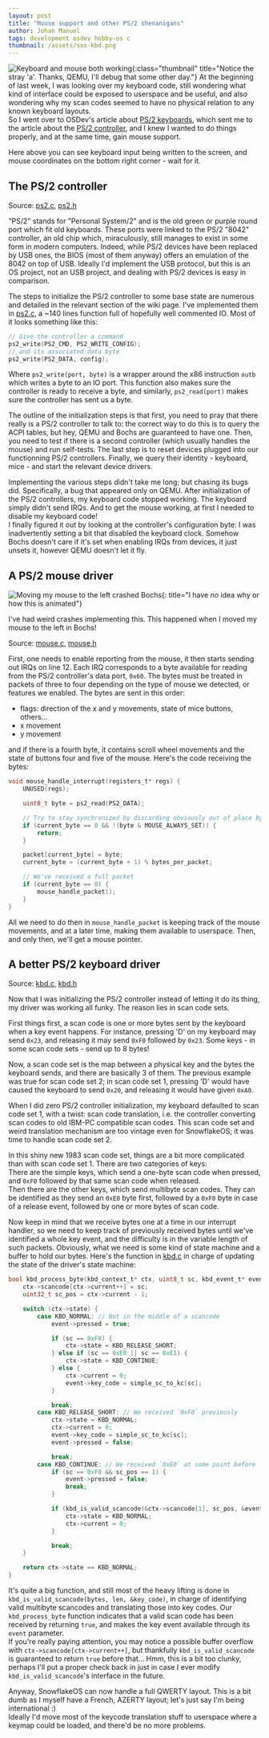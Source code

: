 ```yaml
---
layout: post
title: "Mouse support and other PS/2 shenanigans"
author: Johan Manuel
tags: development osdev hobby-os c
thumbnail: /assets/sos-kbd.png
---
```


![Keyboard and mouse both working](/assets/sos-kbd.png){:class="thumbnail" title="Notice the stray 'a'. Thanks, QEMU, I'll debug that some other day."}
At the beginning of last week, I was looking over my keyboard code, still wondering what kind of interface could be exposed to userspace and be useful, and also wondering why my scan codes seemed to have no physical relation to any known keyboard layouts.  
So I went over to OSDev's article about [PS/2 keyboards][osdev kbd], which sent me to the article about the [PS/2 controller][osdev ps2], and I knew I wanted to do things properly, and at the same time, gain mouse support.

Here above you can see keyboard input being written to the screen, and mouse coordinates on the bottom right corner - wait for it.

## The PS/2 controller

Source: [ps2.c][ps2 c], [ps2.h][ps2 h]

"PS/2" stands for "Personal System/2" and is the old green or purple round port which fit old keyboards. These ports were linked to the PS/2 "8042" controller, an old chip which, miraculously, still manages to exist in some form in modern computers. Indeed, while PS/2 devices have been replaced by USB ones, the BIOS (most of them anyway) offers an emulation of the 8042 on top of USB. Ideally I'd implement the USB protocol, but this is an OS project, not an USB project, and dealing with PS/2 devices is easy in comparison.

The steps to initialize the PS/2 controller to some base state are numerous and detailed in the relevant section of the wiki page. I've implemented them in [ps2.c][ps2 c init], a ~140 lines function full of hopefully well commented IO. Most of it looks something like this:

```c
// Give the controller a command
ps2_write(PS2_CMD, PS2_WRITE_CONFIG);
// and its associated data byte
ps2_write(PS2_DATA, config);
```

Where `ps2_write(port, byte)` is a wrapper around the x86 instruction `outb` which writes a byte to an IO port. This function also makes sure the controller is ready to receive a byte, and similarly, `ps2_read(port)` makes sure the controller has sent us a byte.

The outline of the initialization steps is that first, you need to pray that there really is a PS/2 controller to talk to: the correct way to do this is to query the ACPI tables, but hey, QEMU and Bochs are guaranteed to have one. Then, you need to test if there is a second controller (which usually handles the mouse) and run self-tests. The last step is to reset devices plugged into our functionning PS/2 controllers. Finally, we query their identity - keyboard, mice - and start the relevant device drivers.

Implementing the various steps didn't take me long; but chasing its bugs did. Specifically, a bug that appeared only on QEMU. After initialization of the PS/2 controllers, my keyboard code stopped working. The keyboard simply didn't send IRQs. And to get the mouse working, at first I needed to disable my keyboard code!  
I finally figured it out by looking at the controller's configuration byte: I was inadvertently setting a bit that disabled the keyboard clock. Somehow Bochs doesn't care if it's set when enabling IRQs from devices, it just unsets it, however QEMU doesn't let it fly.

## A PS/2 mouse driver

![Moving my mouse to the left crashed Bochs](/assets/mouse_crash.gif){: title="I have *no* idea why or how this is animated"}

I've had weird crashes implementing this. This happened when I moved my mouse to the left in Bochs!

Source: [mouse.c][mouse c], [mouse.h][mouse h]

First, one needs to enable reporting from the mouse, it then starts sending out IRQs on line 12. Each IRQ corresponds to a byte available for reading from the PS/2 controller's data port, `0x60`. The bytes must be treated in packets of three to four depending on the type of mouse we detected, or features we enabled. The bytes are sent in this order:

* flags: direction of the x and y movements, state of mice buttons, others...
* x movement
* y movement

and if there is a fourth byte, it contains scroll wheel movements and the state of buttons four and five of the mouse. Here's the code receiving the bytes:

```c
void mouse_handle_interrupt(registers_t* regs) {
    UNUSED(regs);

    uint8_t byte = ps2_read(PS2_DATA);

    // Try to stay synchronized by discarding obviously out of place bytes
    if (current_byte == 0 && !(byte & MOUSE_ALWAYS_SET)) {
        return;
    }

    packet[current_byte] = byte;
    current_byte = (current_byte + 1) % bytes_per_packet;

    // We've received a full packet
    if (current_byte == 0) {
        mouse_handle_packet();
    }
}
```

All we need to do then in `mouse_handle_packet` is keeping track of the mouse movements, and at a later time, making them available to userspace. Then, and only then, we'll get a mouse pointer.

## A better PS/2 keyboard driver

Source: [kbd.c][kbd c], [kbd.h][kbd h]

Now that I was initializing the PS/2 controller instead of letting it do its thing, my driver was working all funky. The reason lies in scan code sets.

First things first, a scan code is one or more bytes sent by the keyboard when a key event happens. For instance, pressing 'D' on my keyboard may send `0x23`, and releasing it may send `0xF0` followed by `0x23`. Some keys - in some scan code sets - send up to 8 bytes!

Now, a scan code set is the map between a physical key and the bytes the keyboard sends, and there are basically 3 of them. The previous example was true for scan code set 2; in scan code set 1, pressing 'D' would have caused the keyboard to send `0x20`, and releasing it would have given `0xA0`.

When I did zero PS/2 controller initialization, my keyboard defaulted to scan code set 1, with a twist: scan code translation, i.e. the controller converting scan codes to old IBM-PC compatible scan codes. This scan code set and weird translation mechanism are too vintage even for SnowflakeOS; it was time to handle scan code set 2.

In this shiny new 1983 scan code set, things are a bit more complicated than with scan code set 1. There are two categories of keys:  
There are the simple keys, which send a one-byte scan code when pressed, and `0xF0` followed by that same scan code when released.  
Then there are the other keys, which send multibyte scan codes. They can be identified as they send an `0xE0` byte first, followed by a `0xF0` byte in case of a release event, followed by one or more bytes of scan code.

Now keep in mind that we receive bytes one at a time in our interrupt handler, so we need to keep track of previously received bytes until we've identified a whole key event, and the difficulty is in the variable length of such packets. Obviously, what we need is some kind of state machine and a buffer to hold our bytes. Here's the function in [kbd.c][kbd c process] in charge of updating the state of the driver's state machine:

```c
bool kbd_process_byte(kbd_context_t* ctx, uint8_t sc, kbd_event_t* event) {
    ctx->scancode[ctx->current++] = sc;
    uint32_t sc_pos = ctx->current - 1;

    switch (ctx->state) {
        case KBD_NORMAL: // Not in the middle of a scancode
            event->pressed = true;

            if (sc == 0xF0) {
                ctx->state = KBD_RELEASE_SHORT;
            } else if (sc == 0xE0 || sc == 0xE1) {
                ctx->state = KBD_CONTINUE;
            } else {
                ctx->current = 0;
                event->key_code = simple_sc_to_kc[sc];
            }

            break;
        case KBD_RELEASE_SHORT: // We received `0xF0` previously
            ctx->state = KBD_NORMAL;
            ctx->current = 0;
            event->key_code = simple_sc_to_kc[sc];
            event->pressed = false;

            break;
        case KBD_CONTINUE: // We received `0xE0` at some point before
            if (sc == 0xF0 && sc_pos == 1) {
                event->pressed = false;
                break;
            }

            if (kbd_is_valid_scancode(&ctx->scancode[1], sc_pos, &event->key_code)) {
                ctx->state = KBD_NORMAL;
                ctx->current = 0;
            }

            break;
    }

    return ctx->state == KBD_NORMAL;
}
```

It's quite a big function, and still most of the heavy lifting is done in `kbd_is_valid_scancode(bytes, len, &key_code)`, in charge of identifying valid multibyte scancodes and translating those into key codes. Our `kbd_process_byte` function indicates that a valid scan code has been received by returning `true`, and makes the key event available through its `event` parameter.  
If you're really paying attention, you may notice a possible buffer overflow with `ctx->scancode[ctx->current++]`, but thankfully `kbd_is_valid_scancode` is guaranteed to return `true` before that... Hmm, this is a bit too clunky, perhaps I'll put a proper check back in just in case I ever modify `kbd_is_valid_scancode`'s interface in the future.

Anyway, SnowflakeOS can now handle a full QWERTY layout. This is a bit dumb as I myself have a French, AZERTY layout; let's just say I'm being international :)  
Ideally I'd move most of the keycode translation stuff to userspace where a keymap could be loaded, and there'd be no more problems.

[osdev kbd]: https://wiki.osdev.org/Keyboard
[osdev ps2]: https://wiki.osdev.org/%228042%22_PS/2_Controller
[ps2 c]: https://github.com/29jm/SnowflakeOS/blob/357ecc40169c2b8e02c7866ea383171cf436def4/kernel/src/devices/ps2.c
[ps2 c init]: https://github.com/29jm/SnowflakeOS/blob/357ecc40169c2b8e02c7866ea383171cf436def4/kernel/src/devices/ps2.c#L12-L158
[ps2 h]: https://github.com/29jm/SnowflakeOS/blob/357ecc40169c2b8e02c7866ea383171cf436def4/kernel/include/kernel/ps2.h
[mouse c]: https://github.com/29jm/SnowflakeOS/blob/357ecc40169c2b8e02c7866ea383171cf436def4/kernel/src/devices/mouse.c
[mouse h]: https://github.com/29jm/SnowflakeOS/blob/357ecc40169c2b8e02c7866ea383171cf436def4/kernel/include/kernel/mouse.h
[kbd c]: https://github.com/29jm/SnowflakeOS/blob/617e66a7107bd5821ef381a64598fa33c8891c08/kernel/src/devices/kbd.c
[kbd c process]: https://github.com/29jm/SnowflakeOS/blob/617e66a7107bd5821ef381a64598fa33c8891c08/kernel/src/devices/kbd.c#L133-L179
[kbd h]: https://github.com/29jm/SnowflakeOS/blob/617e66a7107bd5821ef381a64598fa33c8891c08/kernel/include/kernel/kbd.h